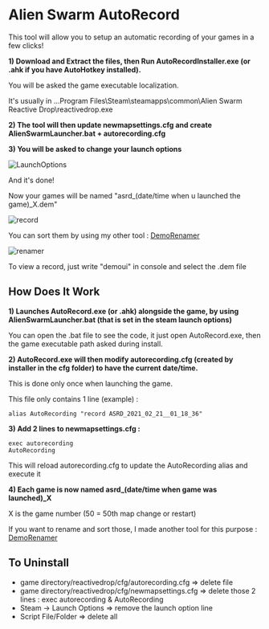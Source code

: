 # Alien Swarm AutoRecord

This tool will allow you to setup an automatic recording of your games in a few clicks!

**1) Download and Extract the files, then Run AutoRecordInstaller.exe (or .ahk if you have AutoHotkey installed).**

You will be asked the game executable localization.

It's usually in ...Program Files\Steam\steamapps\common\Alien Swarm Reactive Drop\reactivedrop.exe

**2) The tool will then update newmapsettings.cfg and create AlienSwarmLauncher.bat + autorecording.cfg**

**3) You will be asked to change your launch options**

![LaunchOptions](https://i.imgur.com/VMRNG8l.png)

And it's done!

Now your games will be named "asrd_(date/time when u launched the game)_X.dem"

![record](https://i.imgur.com/gkKfBDH.png)

You can sort them by using my other tool : [DemoRenamer](https://github.com/wawawawawawawa/DemoRenamer)

![renamer](https://i.imgur.com/Dl5tkcQ.png)

To view a record, just write "demoui" in console and select the .dem file

## How Does It Work

**1) Launches AutoRecord.exe (or .ahk) alongside the game, by using AlienSwarmLauncher.bat (that is set in the steam launch options)**

You can open the .bat file to see the code, it just open AutoRecord.exe, then the game executable path asked during install.

**2) AutoRecord.exe will then modify autorecording.cfg (created by installer in the cfg folder) to have the current date/time.**
   
This is done only once when launching the game. 
   
This file only contains 1 line (example) :

`alias AutoRecording "record ASRD_2021_02_21__01_18_36"`

**3) Add 2 lines to newmapsettings.cfg :**
```
exec autorecording
AutoRecording
```
This will reload autorecording.cfg to update the AutoRecording alias and execute it
   
**4) Each game is now named asrd_(date/time when game was launched)_X**
   
X is the game number (50 = 50th map change or restart)
   
If you want to rename and sort those, I made another tool for this purpose : [DemoRenamer](https://github.com/wawawawawawawa/DemoRenamer)
   
## To Uninstall

- game directory/reactivedrop/cfg/autorecording.cfg => delete file
- game directory/reactivedrop/cfg/newmapsettings.cfg => delete those 2 lines : exec autorecording & AutoRecording
- Steam -> Launch Options => remove the launch option line
- Script File/Folder => delete all
